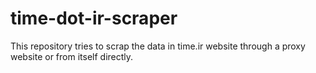 # time-dot-ir-scraper
This repository tries to scrap the data in time.ir website through a proxy website or from itself directly.

